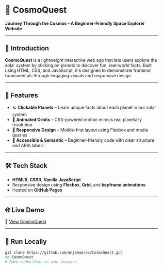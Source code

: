 # 🚀 CosmoQuest  
**Journey Through the Cosmos – A Beginner-Friendly Space Explorer Website**

---

## 🌌 Introduction  
**CosmoQuest** is a lightweight interactive web app that lets users explore the solar system by clicking on planets to discover fun, real-world facts. Built using HTML, CSS, and JavaScript, it's designed to demonstrate frontend fundamentals through engaging visuals and responsive design.

---

## 🔧 Features  

- 🪐 **Clickable Planets** – Learn unique facts about each planet in our solar system  
- 💫 **Animated Orbits** – CSS-powered motion mimics real planetary revolution  
- 📱 **Responsive Design** – Mobile-first layout using Flexbox and media queries  
- 🌟 **Accessible & Semantic** – Beginner-friendly code with clear structure and ARIA labels  

---

## 🛠 Tech Stack  

- **HTML5**, **CSS3**, **Vanilla JavaScript**  
- Responsive design using **Flexbox**, **Grid**, and **keyframe animations**  
- Hosted on **GitHub Pages**

---

## 🌐 Live Demo  
🔗 [View CosmoQuest](https://anjanaarao.github.io/CosmoQuest/)

---

## 🚀 Run Locally

```bash
git clone https://github.com/anjanaarao/CosmoQuest.git
cd CosmoQuest
# Open index.html in your browser
